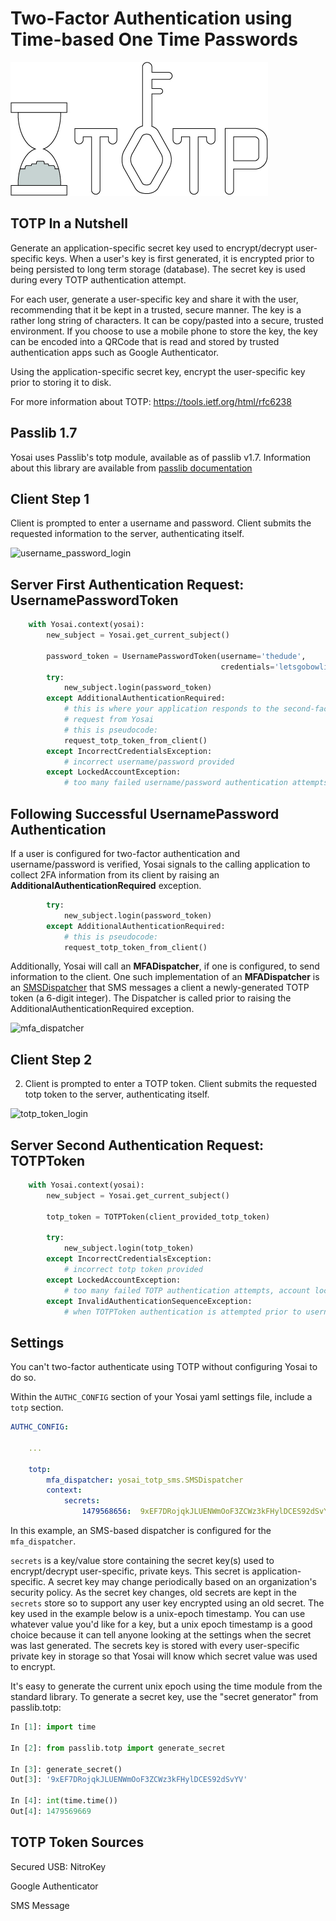 # Two-Factor Authentication using Time-based One Time Passwords

![totp_logo](img/totp.jpg)

## TOTP In a Nutshell

Generate an application-specific secret key used to encrypt/decrypt user-specific keys.
When a user's key is first generated, it is encrypted prior to being persisted to
long term storage (database).  The secret key is used during every TOTP
authentication attempt.

For each user, generate a user-specific key and share it with the user, recommending
that it be kept in a trusted, secure manner. The key is a rather long string of characters.
It can be copy/pasted into a secure, trusted environment.  If you choose to use
a mobile phone to store the key, the key can be encoded into a QRCode that is read
and stored by trusted authentication apps such as Google Authenticator.

Using the application-specific secret key, encrypt the user-specific key prior
to storing it to disk.

For more information about TOTP:  https://tools.ietf.org/html/rfc6238

## Passlib 1.7

Yosai uses Passlib's totp module, available as of passlib v1.7.  Information about
this library are available from [passlib documentation](https://pythonhosted.org/passlib/)


## Client Step 1

Client is prompted to enter a username and password.  Client submits the requested
   information to the server, authenticating itself.

![username_password_login](img/username_password_login.jpg)


## Server First Authentication Request:  UsernamePasswordToken

```python
    with Yosai.context(yosai):
        new_subject = Yosai.get_current_subject()

        password_token = UsernamePasswordToken(username='thedude',
                                               credentials='letsgobowling')
        try:
            new_subject.login(password_token)
        except AdditionalAuthenticationRequired:
            # this is where your application responds to the second-factor
            # request from Yosai
            # this is pseudocode:
            request_totp_token_from_client()
        except IncorrectCredentialsException:
            # incorrect username/password provided
        except LockedAccountException:
            # too many failed username/password authentication attempts, account locked
```

## Following Successful UsernamePassword Authentication

If a user is configured for two-factor authentication and username/password
is verified, Yosai signals to the calling application to collect 2FA information
from its client by raising an **AdditionalAuthenticationRequired** exception.

```python
        try:
            new_subject.login(password_token)
        except AdditionalAuthenticationRequired:
            # this is pseudocode:
            request_totp_token_from_client()
```

Additionally, Yosai will call an **MFADispatcher**, if one is configured,
to send information to the client.  One such implementation of an
**MFADispatcher** is an [SMSDispatcher](https://github.com/YosaiProject/yosai_totp_sms)
that SMS messages a client a newly-generated TOTP token (a 6-digit integer).
The Dispatcher is called prior to raising the AdditionalAuthenticationRequired exception.

![mfa_dispatcher](img/sms_totp_thumbnail.jpg)



## Client Step 2

2. Client is prompted to enter a TOTP token.  Client submits the requested
   totp token to the server, authenticating itself.

![totp_token_login](img/totp_login.jpg)



## Server Second Authentication Request:  TOTPToken

```python
    with Yosai.context(yosai):
        new_subject = Yosai.get_current_subject()

        totp_token = TOTPToken(client_provided_totp_token)

        try:
            new_subject.login(totp_token)
        except IncorrectCredentialsException:
            # incorrect totp token provided
        except LockedAccountException:
            # too many failed TOTP authentication attempts, account locked
        except InvalidAuthenticationSequenceException:
            # when TOTPToken authentication is attempted prior to username/password
```

## Settings

You can't two-factor authenticate using TOTP without configuring Yosai to do so.

Within the ``AUTHC_CONFIG`` section of your Yosai yaml settings file, include a ``totp`` section.

```yaml
AUTHC_CONFIG:

    ...

    totp:
        mfa_dispatcher: yosai_totp_sms.SMSDispatcher
        context:
            secrets:
                1479568656:  9xEF7DRojqkJLUENWmOoF3ZCWz3kFHylDCES92dSvYV
```

In this example, an SMS-based dispatcher is configured for the ``mfa_dispatcher``.

``secrets`` is a key/value store containing the secret key(s) used to encrypt/decrypt
user-specific, private keys.  This secret is application-specific.  A secret key may change
periodically based on an organization's security policy.  As the secret key
changes, old secrets are kept in the ``secrets`` store so to support any user key encrypted
using an old secret.  The key used in the example below is a unix-epoch timestamp.
You can use whatever value you'd like for a key, but a unix epoch timestamp is a
good choice because it can tell anyone looking at the settings when the secret was
last generated.  The secrets key is stored with every user-specific private key
in storage so that Yosai will know which secret value was used to encrypt.



It's easy to generate the current unix epoch using the time module from the
standard library.  To generate a secret key, use the "secret generator" from passlib.totp:

```python
In [1]: import time

In [2]: from passlib.totp import generate_secret

In [3]: generate_secret()
Out[3]: '9xEF7DRojqkJLUENWmOoF3ZCWz3kFHylDCES92dSvYV'

In [4]: int(time.time())
Out[4]: 1479569669
```


## TOTP Token Sources

Secured USB:  NitroKey

Google Authenticator

SMS Message
